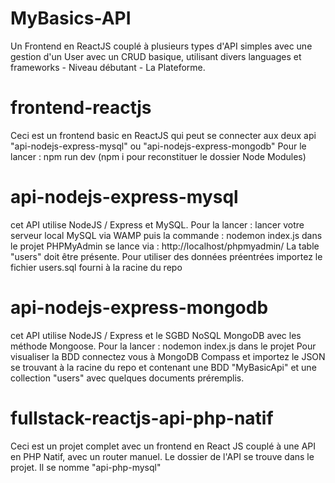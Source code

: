 # MyBasics-API

Un Frontend en ReactJS couplé à plusieurs types d'API simples avec une gestion d'un User avec un CRUD basique, utilisant divers languages et frameworks - Niveau débutant - La Plateforme.

# frontend-reactjs

Ceci est un frontend basic en ReactJS qui peut se connecter aux deux api "api-nodejs-express-mysql" ou "api-nodejs-express-mongodb"
Pour le lancer : npm run dev (npm i pour reconstituer le dossier Node Modules)

# api-nodejs-express-mysql

cet API utilise NodeJS / Express et MySQL.
Pour la lancer : lancer votre serveur local MySQL via WAMP puis la commande : nodemon index.js dans le projet
PHPMyAdmin se lance via : http://localhost/phpmyadmin/ La table "users" doit être présente.
Pour utiliser des données préentrées importez le fichier users.sql fourni à la racine du repo

# api-nodejs-express-mongodb

cet API utilise NodeJS / Express et le SGBD NoSQL MongoDB avec les méthode Mongoose.
Pour la lancer : nodemon index.js dans le projet
Pour visualiser la BDD connectez vous à MongoDB Compass et importez le JSON se trouvant à la racine du repo et contenant une BDD "MyBasicApi" et une collection "users" avec quelques documents préremplis.

# fullstack-reactjs-api-php-natif

Ceci est un projet complet avec un frontend en React JS couplé à une API en PHP Natif, avec un router manuel.
Le dossier de l'API se trouve dans le projet. Il se nomme "api-php-mysql"
